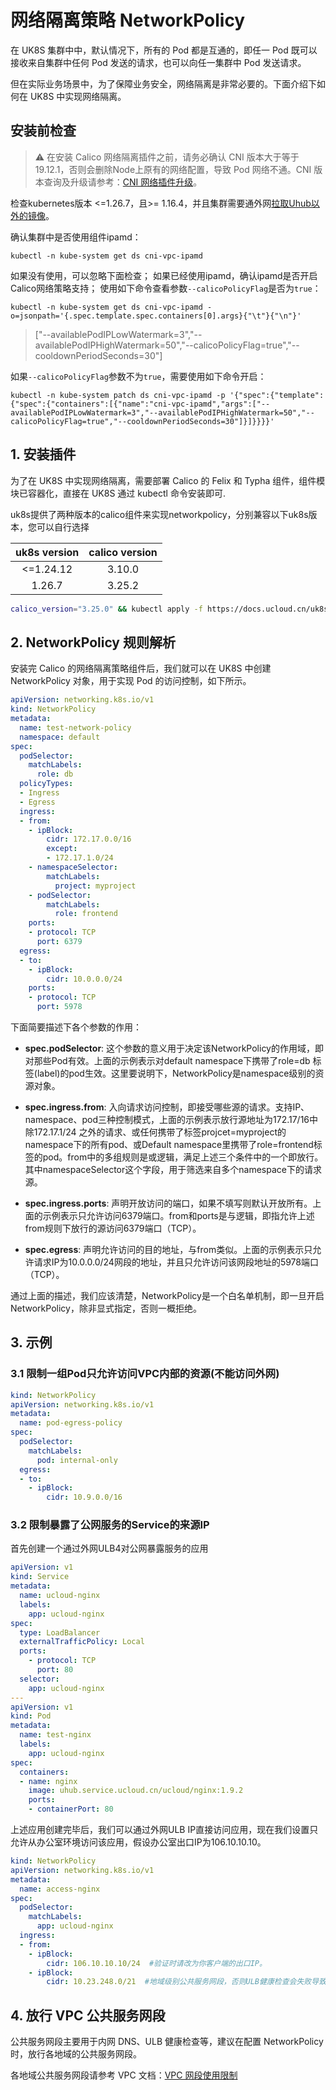 # 网络隔离策略 NetworkPolicy

在 UK8S 集群中中，默认情况下，所有的 Pod 都是互通的，即任一 Pod 既可以接收来自集群中任何 Pod 发送的请求，也可以向任一集群中 Pod 发送请求。

但在实际业务场景中，为了保障业务安全，网络隔离是非常必要的。下面介绍下如何在 UK8S 中实现网络隔离。


## 安装前检查
> ⚠️ 在安装 Calico 网络隔离插件之前，请务必确认 CNI 版本大于等于 19.12.1，否则会删除Node上原有的网络配置，导致 Pod 网络不通。CNI
> 版本查询及升级请参考：[CNI 网络插件升级](/uk8s/network/cni_update)。

检查kubernetes版本 <=1.26.7，且>= 1.16.4，并且集群需要通外网[拉取Uhub以外的镜像](/uk8s/troubleshooting/registry)。 

确认集群中是否使用组件ipamd：
```
kubectl -n kube-system get ds cni-vpc-ipamd
```

如果没有使用，可以忽略下面检查； 
如果已经使用ipamd，确认ipamd是否开启Calico网络策略支持；
使用如下命令查看参数`--calicoPolicyFlag`是否为`true`：
```
kubectl -n kube-system get ds cni-vpc-ipamd -o=jsonpath='{.spec.template.spec.containers[0].args}{"\t"}{"\n"}'
```
> ["--availablePodIPLowWatermark=3","--availablePodIPHighWatermark=50","--calicoPolicyFlag=true","--cooldownPeriodSeconds=30"]

如果`--calicoPolicyFlag`参数不为`true`，需要使用如下命令开启：
```
kubectl -n kube-system patch ds cni-vpc-ipamd -p '{"spec":{"template":{"spec":{"containers":[{"name":"cni-vpc-ipamd","args":["--availablePodIPLowWatermark=3","--availablePodIPHighWatermark=50","--calicoPolicyFlag=true","--cooldownPeriodSeconds=30"]}]}}}}'
```


## 1. 安装插件

为了在 UK8S 中实现网络隔离，需要部署 Calico 的 Felix 和 Typha 组件，组件模块已容器化，直接在 UK8S 通过 kubectl 命令安装即可.

uk8s提供了两种版本的calico组件来实现networkpolicy，分别兼容以下uk8s版本，您可以自行选择

|  uk8s version   | calico version  |
| :----: | :----: |
| <=1.24.12 | 3.10.0 |
| 1.26.7  | 3.25.2 |

```bash
calico_version="3.25.0" && kubectl apply -f https://docs.ucloud.cn/uk8s/yaml/networkpolicy/${calico_version}-calico-policy-only.yaml
```


## 2. NetworkPolicy 规则解析

安装完 Calico 的网络隔离策略组件后，我们就可以在 UK8S 中创建 NetworkPolicy 对象，用于实现 Pod 的访问控制，如下所示。

```yaml
apiVersion: networking.k8s.io/v1
kind: NetworkPolicy
metadata:
  name: test-network-policy
  namespace: default
spec:
  podSelector:
    matchLabels:
      role: db
  policyTypes:
  - Ingress
  - Egress
  ingress:
  - from:
    - ipBlock:
        cidr: 172.17.0.0/16
        except:
        - 172.17.1.0/24
    - namespaceSelector:
        matchLabels:
          project: myproject
    - podSelector:
        matchLabels:
          role: frontend
    ports:
    - protocol: TCP
      port: 6379
  egress:
  - to:
    - ipBlock:
        cidr: 10.0.0.0/24
    ports:
    - protocol: TCP
      port: 5978
```

下面简要描述下各个参数的作用：

- **spec.podSelector**: 这个参数的意义用于决定该NetworkPolicy的作用域，即对那些Pod有效。上面的示例表示对default namespace下携带了role=db
  标签(label)的pod生效。这里要说明下，NetworkPolicy是namespace级别的资源对象。

- **spec.ingress.from**:
  入向请求访问控制，即接受哪些源的请求。支持IP、namespace、pod三种控制模式，上面的示例表示放行源地址为172.17/16中除172.17.1/24
  之外的请求、或任何携带了标签projcet=myproject的namespace下的所有pod、或Default
  namespace里携带了role=frontend标签的pod。from中的多组规则是或逻辑，满足上述三个条件中的一个即放行。
  其中namespaceSelector这个字段，用于筛选来自多个namespace下的请求源。

- **spec.ingress.ports**:
  声明开放访问的端口，如果不填写则默认开放所有。上面的示例表示只允许访问6379端口。from和ports是与逻辑，即指允许上述from规则下放行的源访问6379端口（TCP）。

- **spec.egress**: 声明允许访问的目的地址，与from类似。上面的示例表示只允许请求IP为10.0.0.0/24网段的地址，并且只允许访问该网段地址的5978端口（TCP）。

通过上面的描述，我们应该清楚，NetworkPolicy是一个白名单机制，即一旦开启NetworkPolicy，除非显式指定，否则一概拒绝。

## 3. 示例

### 3.1 限制一组Pod只允许访问VPC内部的资源(不能访问外网)

```yaml
kind: NetworkPolicy
apiVersion: networking.k8s.io/v1
metadata:
  name: pod-egress-policy
spec:
  podSelector:
    matchLabels:
      pod: internal-only
  egress:
  - to:
    - ipBlock:
        cidr: 10.9.0.0/16
```

### 3.2 限制暴露了公网服务的Service的来源IP

首先创建一个通过外网ULB4对公网暴露服务的应用

```yaml
apiVersion: v1
kind: Service
metadata: 
  name: ucloud-nginx
  labels:
    app: ucloud-nginx
spec: 
  type: LoadBalancer
  externalTrafficPolicy: Local
  ports: 
    - protocol: TCP
      port: 80
  selector:
    app: ucloud-nginx
---
apiVersion: v1
kind: Pod
metadata:
  name: test-nginx
  labels:
    app: ucloud-nginx
spec:
  containers:
  - name: nginx
    image: uhub.service.ucloud.cn/ucloud/nginx:1.9.2
    ports:
    - containerPort: 80
```

上述应用创建完毕后，我们可以通过外网ULB IP直接访问应用，现在我们设置只允许从办公室环境访问该应用，假设办公室出口IP为106.10.10.10。

```yaml
kind: NetworkPolicy
apiVersion: networking.k8s.io/v1
metadata:
  name: access-nginx
spec:
  podSelector:
    matchLabels:
      app: ucloud-nginx
  ingress:
  - from:
    - ipBlock:
        cidr: 106.10.10.10/24  #验证时请改为你客户端的出口IP。
    - ipBlock:
        cidr: 10.23.248.0/21  #地域级别公共服务网段，否则ULB健康检查会失败导致隔离策略不生效，详见下文
```

## 4. 放行 VPC 公共服务网段

公共服务网段主要用于内网 DNS、ULB 健康检查等，建议在配置 NetworkPolicy 时，放行各地域的公共服务网段。

各地域公共服务网段请参考 VPC 文档：[VPC 网段使用限制](/vpc/limit)

